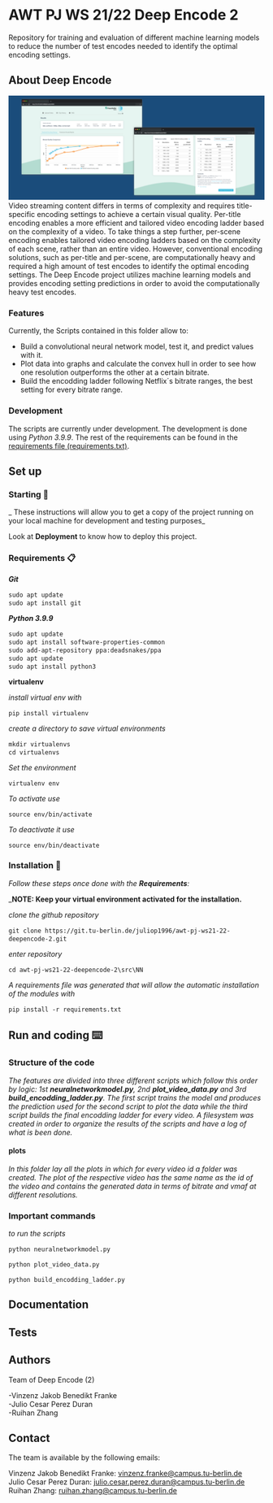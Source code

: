 ﻿# AWT PJ WS 21/22 Deep Encode 2

Repository for training and evaluation of different machine learning models to reduce the number of test encodes needed to identify the optimal encoding settings.

## About Deep Encode
![](docs/images/DeepEncode.png)
Video streaming content differs in terms of complexity and requires title-specific encoding settings to achieve a certain visual quality. Per-title encoding enables a more efficient and tailored video encoding ladder based on the complexity of a video. To take things a step further, per-scene encoding enables tailored video encoding ladders based on the complexity of each scene, rather than an entire video. However, conventional encoding solutions, such as per-title and per-scene, are computationally heavy and required a high amount of test encodes to identify the optimal encoding settings. The Deep Encode project utilizes machine learning models and provides encoding setting predictions in order to avoid the computationally heavy test encodes.

### Features

Currently, the Scripts contained in this folder allow to:

- Build a convolutional neural network model, test it, and predict values with it.
- Plot data into graphs and calculate the convex hull in order to see how one resolution outperforms the other at a certain bitrate.
- Build the encodding ladder following Netflix´s bitrate ranges, the best setting for every bitrate range.

### Development
The scripts are currently under development. The development is done using *Python 3.9.9*. The rest of the requirements can be found in the [requirements file (requirements.txt)](requirements.txt).

## Set up

### Starting 🚀

_
These instructions will allow you to get a copy of the project running on your local machine for development and testing purposes_

Look at **Deployment** to know how to deploy this project.


### Requirements 📋

_**Git**_

```
sudo apt update
sudo apt install git
```

_**Python 3.9.9**_
```
sudo apt update
sudo apt install software-properties-common
sudo add-apt-repository ppa:deadsnakes/ppa
sudo apt update
sudo apt install python3
```


**virtualenv**

_install virtual env with_
```
pip install virtualenv
```

_create a directory to save virtual environments_
```
mkdir virtualenvs
cd virtualenvs
```

_Set the environment_
```
virtualenv env
```

_To activate use_
```
source env/bin/activate
```

_To deactivate it use_
```
source env/bin/deactivate
```

### Installation 🔧

_Follow these steps once done with the **Requirements**:_

_**NOTE: Keep your virtual environment activated for the installation.**


_clone the github repository_

```
git clone https://git.tu-berlin.de/juliop1996/awt-pj-ws21-22-deepencode-2.git
```

_enter repository_

```
cd awt-pj-ws21-22-deepencode-2\src\NN
```




_A requirements file was generated that will allow the automatic installation of the modules with_

```
pip install -r requirements.txt
```

## Run and coding ⌨️

### Structure of the code

_The features are divided into three different scripts which follow this order by logic: 1st  **neuralnetworkmodel.py**, 2nd **plot_video_data.py** and 3rd **build_encodding_ladder.py**._
_The first script trains the model and produces the prediction used for the second script to plot the data while the third script builds the final encodding ladder for every video._
_A filesystem was created in order to organize the results of the scripts and have a log of what is been done._

#### plots
_In this folder lay all the plots in which for every video id a folder was created._
_The plot of the respective video has the same name as the id of the video and contains the generated data in terms of bitrate and vmaf at different resolutions._

### Important commands

_to run the scripts_

```
python neuralnetworkmodel.py
```
```
python plot_video_data.py
```

```
python build_encodding_ladder.py
```

## Documentation

## Tests

## Authors

Team of Deep Encode (2)

-Vinzenz Jakob Benedikt Franke\
-Julio Cesar Perez Duran\
-Ruihan Zhang

## Contact

The team is available by the following emails:

Vinzenz Jakob Benedikt Franke: vinzenz.franke@campus.tu-berlin.de\
Julio Cesar Perez Duran: julio.cesar.perez.duran@campus.tu-berlin.de\
Ruihan Zhang: ruihan.zhang@campus.tu-berlin.de
